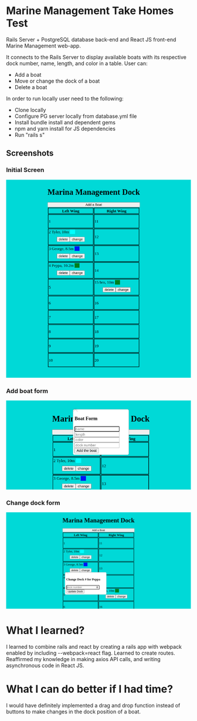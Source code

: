 # Marine Management Take Homes Test

Rails Server + PostgreSQL database back-end and React JS front-end Marine Management web-app.

It connects to the Rails Server to display available boats with its respective dock number, name, length, and color in a table. User can:
* Add a boat
* Move or change the dock of a boat
* Delete a boat

In order to run locally user need to the following:

* Clone locally
* Configure PG server locally from database.yml file
* Install bundle install and dependent gems
* npm and yarn install for JS dependencies 
* Run "rails s"

## Screenshots
  ### Initial Screen
 ![img](https://github.com/codertyler/marina-management/blob/master/public/screenshots/initial_screen.png)
 ### Add boat form
 ![img](https://github.com/codertyler/marina-management/blob/master/public/screenshots/add_boat.png)
 ### Change dock form
 ![img](https://github.com/codertyler/marina-management/blob/master/public/screenshots/change_dock.png)
 
 
# What I learned?

I learned to combine rails and react by creating a rails app with webpack enabled by including --webpack=react flag. Learned to create routes. Reaffirmed my knowledge in making axios API calls, and writing asynchronous code in React JS. 

# What I can do better if I had time?

I would have definitely implemented a drag and drop function instead of buttons to make changes in the dock position of a boat.


